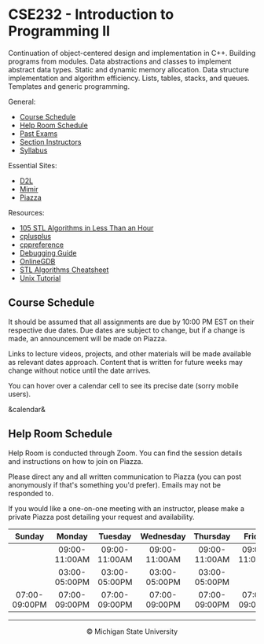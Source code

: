 # CSE232 - Introduction to Programming II

Continuation of object-centered design and implementation in C++. Building programs from modules. Data abstractions and classes to implement abstract data types. Static and dynamic memory allocation. Data structure implementation and algorithm efficiency. Lists, tables, stacks, and queues. Templates and generic programming.

General:
- [Course Schedule](#course-schedule)
- [Help Room Schedule](#help-room-schedule)
- [Past Exams](https://cse.msu.edu/~cse232/Exam_Content/)
- [Section Instructors]()
- [Syllabus](SYLLABUS.md)

Essential Sites:
- [D2L](https://d2l.msu.edu/d2l/loginh/)
- [Mimir](https://class.mimir.io/)
- [Piazza]()

Resources:
- [105 STL Algorithms in Less Than an Hour](https://www.youtube.com/watch?v=2olsGf6JIkU)
- [cplusplus](https://cplusplus.com/reference/)
- [cppreference](https://en.cppreference.com/w/)
- [Debugging Guide](DEBUGGING_GUIDE.md)
- [OnlineGDB](https://www.onlinegdb.com/)
- [STL Algorithms Cheatsheet](https://medium.com/logicalbee/c-stl-algorithms-cheat-sheet-d92f986abe14)
- [Unix Tutorial](https://www.tutorialspoint.com/unix/index.htm)

## Course Schedule

It should be assumed that all assignments are due by 10:00 PM EST on their respective due dates. Due dates are subject to change, but if a change is made, an announcement will be made on Piazza.

Links to lecture videos, projects, and other materials will be made available as relevant dates approach. Content that is written for future weeks may change without notice until the date arrives.

You can hover over a calendar cell to see its precise date (sorry mobile users).

&calendar&

## Help Room Schedule

Help Room is conducted through Zoom. You can find the session details and instructions on how to join on Piazza.

Please direct any and all written communication to Piazza (you can post anonymously if that's something you'd prefer). Emails may not be responded to.

If you would like a one-on-one meeting with an instructor, please make a private Piazza post detailing your request and availability.

| Sunday | Monday | Tuesday | Wednesday | Thursday | Friday | Saturday |
| :---:  | :---:  | :---:   | :---:     | :---:    | :---:  | :---:    |
||09:00-11:00AM|09:00-11:00AM|09:00-11:00AM|09:00-11:00AM|09:00-11:00AM|
||03:00-05:00PM|03:00-05:00PM|03:00-05:00PM|03:00-05:00PM|||
|07:00-09:00PM|07:00-09:00PM|07:00-09:00PM|07:00-09:00PM|07:00-09:00PM|07:00-09:00PM|07:00-09:00PM|

___

<div align="center">
    <p>© Michigan State University</p>
</div>
